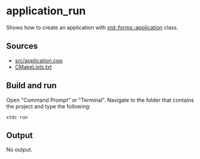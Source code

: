 # application_run

Shows how to create an application with [xtd::forms::application](https://gammasoft71.github.io/xtd/reference_guides/latest/classxtd_1_1forms_1_1application.html) class.

## Sources

* [src/application.cpp](src/application_run.cpp)
* [CMakeLists.txt](CMakeLists.txt)

## Build and run

Open "Command Prompt" or "Terminal". Navigate to the folder that contains the project and type the following:

```shell
xtdc run
```

## Output

No output.
